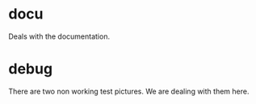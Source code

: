 # docu

Deals with the documentation.

# debug

There are two non working test pictures. We are dealing with them here.
